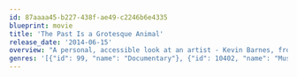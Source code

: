 ```yaml
---
id: 87aaaa45-b227-438f-ae49-c2246b6e4335
blueprint: movie
title: 'The Past Is a Grotesque Animal'
release_date: '2014-06-15'
overview: "A personal, accessible look at an artist - Kevin Barnes, frontman of the endlessly versatile indie pop band of Montreal - whose pursuit to make transcendent music at all costs drives him to value art over human relationships. As he struggles with all of those around him, family and bandmates alike, he's forced to reconsider the future of the band, begging the question - is this really worth it?"
genres: '[{"id": 99, "name": "Documentary"}, {"id": 10402, "name": "Music"}]'
---
```

